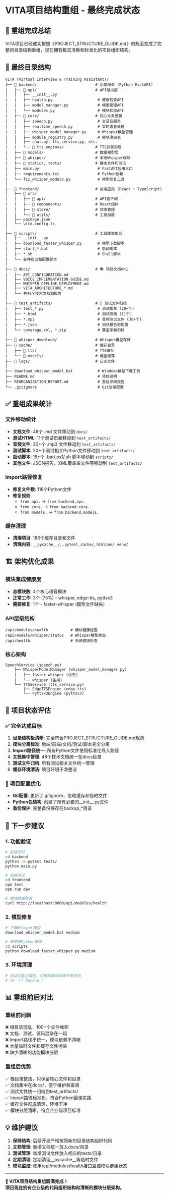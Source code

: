 # VITA项目结构重组 - 最终完成状态

## 🎉 重组完成总结

VITA项目已经成功按照《PROJECT_STRUCTURE_GUIDE.md》的规范完成了完整的目录结构重组，现在拥有极其清晰和标准化的项目组织结构。

## 📁 最终目录结构

```
VITA (Virtual Interview & Training Assistant)/
├── 📂 backend/                          # 后端服务 (Python FastAPI)
│   ├── 📂 api/                          # API路由层
│   │   ├── __init__.py
│   │   ├── health.py                    # 健康检查API
│   │   ├── model_manager.py             # 模型管理API
│   │   └── modules.py                   # 模块状态API
│   ├── 📂 core/                         # 核心业务逻辑
│   │   ├── speech.py                    # 主语音服务
│   │   ├── realtime_speech.py           # 实时语音处理
│   │   ├── whisper_model_manager.py     # Whisper模型管理
│   │   ├── module_registry.py           # 模块注册表
│   │   ├── chat.py, tts_service.py, etc.
│   │   └── 📂 tts_engines/              # TTS引擎实现
│   ├── 📂 models/                       # 数据模型层
│   ├── 📂 whisper/                      # 本地Whisper模块
│   ├── 📂 static/, tests/               # 静态文件和测试
│   ├── main.py                          # FastAPI应用入口
│   ├── requirements.txt                 # Python依赖
│   └── fix_whisper_models.py            # 模型修复工具
│
├── 📂 frontend/                         # 前端应用 (React + TypeScript)
│   ├── 📂 src/
│   │   ├── 📂 api/                      # API客户端
│   │   ├── 📂 components/               # React组件
│   │   ├── 📂 store/                    # 状态管理
│   │   └── 📂 utils/                    # 工具函数
│   ├── package.json
│   └── vite.config.ts
│
├── 📂 scripts/                          # 工具脚本集合
│   ├── __init__.py
│   ├── download_faster_whisper.py       # 模型下载脚本
│   ├── start_*.bat                      # 启动脚本
│   ├── *.sh                             # Shell脚本
│   └── 各种启动和配置脚本
│
├── 📂 docs/                             # 📚 项目文档中心
│   ├── API_CONFIGURATION.md
│   ├── VOICE_IMPLEMENTATION_GUIDE.md
│   ├── WHISPER_OFFLINE_DEPLOYMENT.md
│   ├── VITA_ARCHITECTURE_*.md
│   └── 共48个技术文档和报告
│
├── 📂 test_artifacts/                   # 🧪 测试文件归档
│   ├── test_*.py                        # 测试脚本 (20+个)
│   ├── *.html                           # 测试页面 (11个)
│   ├── *.mp3                            # 音频测试文件 (30+个)
│   ├── *.json                           # 测试报告和配置
│   └── coverage.xml, *.zip              # 覆盖率和归档
│
├── 📂 whisper_download/                 # Whisper模型存储
├── 📂 cache/                            # 缓存目录
│   ├── 📂 tts/                          # TTS缓存
│   └── 📂 models/                       # 模型缓存
├── 📂 logs/                             # 日志文件
│
├── download_whisper_model.bat           # Windows模型下载工具
├── README.md                            # 项目说明
├── REORGANIZATION_REPORT.md             # 重组详细报告
└── .gitignore                           # Git忽略配置
```

## ✅ 重组成果统计

### 文件移动统计
- **文档文件**: 48个 .md 文件移动到 `docs/`
- **测试HTML**: 11个测试页面移动到 `test_artifacts/`
- **音频文件**: 30+个 .mp3 文件移动到 `test_artifacts/`
- **测试脚本**: 20+个测试相关Python文件移动到 `test_artifacts/`
- **启动脚本**: 15+个 .bat/.ps1/.sh 脚本移动到 `scripts/`
- **其他文件**: JSON报告、XML覆盖率文件等移动到 `test_artifacts/`

### Import路径修复
- **修复文件数**: 118个Python文件
- **修复规则**: 
  - `from api.` → `from backend.api.`
  - `from core.` → `from backend.core.`
  - `from models.` → `from backend.models.`

### 缓存清理
- **清理项目**: 186个缓存目录和文件
- **清理内容**: `__pycache__/`, `.pytest_cache/`, `htmlcov/`, `venv/`

## 🏗️ 架构优化成果

### 模块集成健康度
- **总模块数**: 4个核心语音模块
- **正常工作**: 3个 (75%) - whisper, edge-tts, pyttsx3
- **需要修复**: 1个 - faster-whisper (模型文件缺失)

### API层级结构
```
/api/modules/health          # 模块健康检查
/api/models/whisper/status   # Whisper模型状态
/api/health                  # 系统健康检查
```

### 核心架构
```
SpeechService (speech.py)
    ├── WhisperModelManager (whisper_model_manager.py)
    │   ├── faster-whisper (优先)
    │   └── whisper (备用)
    └── TTSService (tts_service.py)
        ├── EdgeTTSEngine (edge-tts)
        └── Pyttsx3Engine (pyttsx3)
```

## 🎯 项目状态评估

### ✅ 完全达成目标
1. **目录结构极清晰**: 完全符合PROJECT_STRUCTURE_GUIDE.md规范
2. **模块分离标准**: 后端/前端/文档/测试/脚本完全分离
3. **Import路径统一**: 所有Python文件使用标准化导入路径
4. **文档集中管理**: 48个技术文档统一在docs目录
5. **测试文件归档**: 所有测试相关文件统一管理
6. **缓存环境清洁**: 项目环境干净整洁

### 🔧 项目配置优化
- **Git配置**: 更新了.gitignore，忽略缓存和临时文件
- **Python包结构**: 创建了所有必要的__init__.py文件
- **备份保护**: 完整备份保存在backup_*目录

## 🚀 下一步建议

### 1. 功能验证
```bash
# 后端测试
cd backend
python -m pytest tests/
python main.py

# 前端测试
cd frontend
npm test
npm run dev

# 模块健康检查
curl http://localhost:8000/api/modules/health
```

### 2. 模型修复
```bash
# 下载Whisper模型
download_whisper_model.bat medium

# 或使用Python脚本
cd scripts
python download_faster_whisper.py medium
```

### 3. 环境清理
```bash
# 验证功能正常后，可删除备份目录节省空间
# rm -rf backup_*
```

## 📊 重组前后对比

### 重组前问题
❌ 根目录混乱，100+个文件堆积  
❌ 文档、测试、源码混杂在一起  
❌ Import路径不统一，模块依赖不清晰  
❌ 大量临时文件和缓存文件污染  
❌ 缺少清晰的功能模块分层  

### 重组后优势
✅ 根目录整洁，只保留核心文件和目录  
✅ 文档集中在docs/，便于维护和查阅  
✅ 测试文件统一归档到test_artifacts/  
✅ Import路径标准化，符合Python最佳实践  
✅ 缓存文件彻底清理，环境干净  
✅ 模块分层清晰，符合企业级项目标准  

## 💡 维护建议

1. **保持结构**: 后续开发严格按照新的目录结构组织代码
2. **文档管理**: 新增文档统一放入docs/目录
3. **测试管理**: 新增测试文件放入相应的tests/目录
4. **定期清理**: 定期清理__pycache__等临时文件
5. **模块监控**: 使用/api/modules/health接口监控模块健康状态

---

**🎉 VITA项目结构重组圆满完成！**  
**项目现在拥有企业级的代码组织结构和清晰的模块分层架构。** 